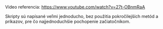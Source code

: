 Video referencia: https://www.youtube.com/watch?v=27t-OBnmRaA

Skripty sú napísané veľmi jednoducho, bez použitia pokročilejších metód a príkazov, pre čo najjednoduchšie pochopenie začiatočníkom.

